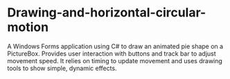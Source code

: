 # Drawing-and-horizontal-circular-motion
A Windows Forms application using C# to draw an animated pie shape on a PictureBox. Provides user interaction with buttons and track bar to adjust movement speed. It relies on timing to update movement and uses drawing tools to show simple, dynamic effects.
